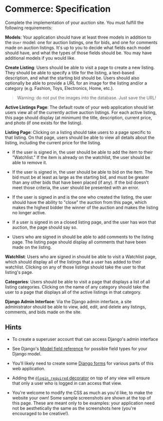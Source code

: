 # Commerce: Specification

Complete the implementation of your auction site. You must fulfill the following requirements:

**Models**: Your application should have at least three models in addition to the `User` model: one for auction listings, one for bids, and one for comments made on auction listings. It's up to you to decide what fields each model should have, and what the types of those fields should be. You may have additional models if you would like.

**Create Listing**: Users should be able to visit a page to create a new listing. They should be able to specify a title for the listing, a text-based description, and what the starting bid should be. Users should also optionally be able to provide a URL for an image for the listing and/or a category (e.g. Fashion, Toys, Electronics, Home, etc.).

> Warning: do not put the images into the database. Just save the URL!

**Active Listings Page**: The default route of your web application should let users view all of the currently active auction listings. For each active listing, this page should display (at minimum) the title, description, current price, and photo (if one exists for the listing).

**Listing Page**: Clicking on a listing should take users to a page specific to that listing. On that page, users should be able to view all details about the listing, including the current price for the listing.

- If the user is signed in, the user should be able to add the item to their "Watchlist." If the item is already on the watchlist, the user should be able to remove it.

- If the user is signed in, the user should be able to bid on the item. The bid must be at least as large as the starting bid, and must be greater than any other bids that have been placed (if any). If the bid doesn't meet those criteria, the user should be presented with an error.

- If the user is signed in and is the one who created the listing, the user should have the ability to "close" the auction from this page, which makes the highest bidder the winner of the auction and makes the listing no longer active.

- If a user is signed in on a closed listing page, and the user has won that auction, the page should say so.

- Users who are signed in should be able to add comments to the listing page. The listing page should display all comments that have been made on the listing.

**Watchlist**: Users who are signed in should be able to visit a Watchlist page, which should display all of the listings that a user has added to their watchlist. Clicking on any of those listings should take the user to that listing's page.

**Categories**: Users should be able to visit a page that displays a list of all listing categories. Clicking on the name of any category should take the user to a page that displays all of the active listings in that category.

**Django Admin Interface**: Via the Django admin interface, a site administrator should be able to view, add, edit, and delete any listings, comments, and bids made on the site.


## Hints

- To create a superuser account that can access Django's admin interface

- See Django's [Model field reference](https://docs.djangoproject.com/en/3.0/ref/models/fields/) for possible field types for your Django model.

- You'll likely need to create some [Django forms](https://docs.djangoproject.com/en/3.0/topics/forms/) for various parts of this web application.

- Adding the [`@login_required` decorator](https://docs.djangoproject.com/en/3.0/topics/auth/default/#the-login-required-decorator) on top of any view will ensure that only a user who is logged in can access that view.

- You're welcome to modify the CSS as much as you'd like, to make the website your own! Some sample screenshots are shown at the top of this page. These are meant only to be examples: your application need not be aesthetically the same as the screenshots here (you're encouraged to be creative!).
